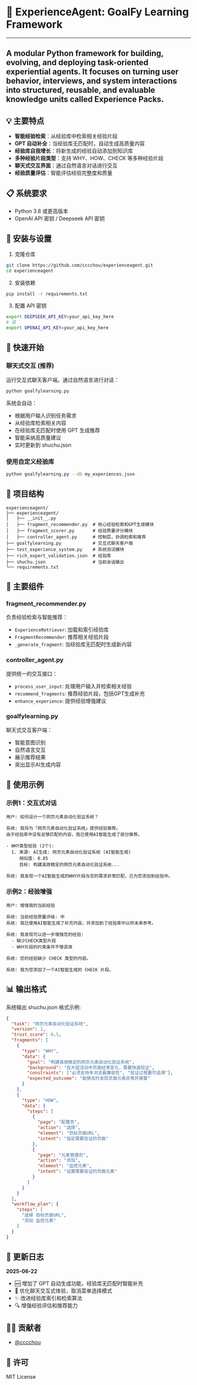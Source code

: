 # 🧠 ExperienceAgent: GoalFy Learning Framework
---
A modular Python framework for building, evolving, and deploying **task-oriented experiential agents**. 
It focuses on turning user behavior, interviews, and system interactions into structured, reusable, and evaluable knowledge units called **Experience Packs**.
---

## 💡 主要特点

- **智能经验检索**：从经验库中检索相关经验片段
- **GPT 自动补全**：当经验库无匹配时，自动生成高质量内容
- **经验库自我增长**：将新生成的经验自动添加到知识库
- **多种经验片段类型**：支持 WHY、HOW、CHECK 等多种经验片段
- **聊天式交互界面**：通过自然语言对话进行交互
- **经验质量评估**：智能评估经验完整度和质量

## 📋 系统要求

- Python 3.8 或更高版本
- OpenAI API 密钥 / Deepseek API 密钥

## 🔧 安装与设置

1. 克隆仓库
```bash
git clone https://github.com/cccchou/experienceagent.git
cd experienceagent
```

2. 安装依赖
```bash
pip install -r requirements.txt
```

3. 配置 API 密钥
```bash
export DEEPSEEK_API_KEY=your_api_key_here
# 或
export OPENAI_API_KEY=your_api_key_here
```

## 🚀 快速开始

### 聊天式交互 (推荐)

运行交互式聊天客户端，通过自然语言进行对话：

```bash
python goalfylearning.py
```

系统会自动：
- 根据用户输入识别任务需求
- 从经验库检索相关内容
- 在经验库无匹配时使用 GPT 生成推荐
- 智能采纳高质量建议
- 实时更新到 shuchu.json

### 使用自定义经验库

```bash
python goalfylearning.py --db my_experiences.json
```

## 📁 项目结构

```
experienceagent/
├── experienceagent/
│   ├── __init__.py
│   ├── fragment_recommender.py  # 核心经验检索和GPT生成模块
│   ├── fragment_scorer.py       # 经验质量评分模块
│   ├── controller_agent.py      # 控制层，协调检索和推荐
├── goalfylearning.py            # 交互式聊天客户端
├── test_experience_system.py    # 系统测试模块
├── rich_expert_validation.json  # 经验库
├── shuchu.json                  # 当前会话输出
└── requirements.txt
```

## 💎 主要组件

### fragment_recommender.py

负责经验检索与智能推荐：
- `ExperienceRetriever`: 加载和索引经验库
- `FragmentRecommender`: 推荐相关经验片段
- `_generate_fragment`: 当经验库无匹配时生成新内容

### controller_agent.py

提供统一的交互接口：
- `process_user_input`: 处理用户输入并检索相关经验
- `recommend_fragments`: 推荐经验片段，包括GPT生成补充
- `enhance_experience`: 提供经验增强建议

### goalfylearning.py

聊天式交互客户端：
- 智能意图识别
- 自然语言交互
- 展示推荐结果
- 突出显示AI生成内容

## 📝 使用示例

### 示例1：交互式对话

```
用户: 如何设计一个网页元素自动化验证系统？

系统: 我将为「网页元素自动化验证系统」提供经验推荐。
由于经验库中没有足够匹配的内容，我已使用AI智能生成了部分推荐。

- WHY类型经验 (2个):
  1. 来源: AI生成: 网页元素自动化验证系统 (AI智能生成)
     相似度: 0.85
     目标: 构建高效稳定的网页元素自动化验证系统...

系统: 我发现一个AI智能生成的WHY片段与您的需求非常匹配，已为您添加到经验中。
```

### 示例2：经验增强

```
用户: 增强我的当前经验

系统: 当前经验质量评级: 中
系统: 我已使用AI智能生成了补充内容，并添加到了经验库中以供未来参考。

系统: 我发现可以进一步增强您的经验:
  - 缺少CHECK类型片段
  - WHY片段的约束条件不够具体

系统: 您的经验缺少 CHECK 类型的内容。

系统: 我为您添加了一个AI智能生成的 CHECK 片段。
```

## 📊 输出格式

系统输出 shuchu.json 格式示例:

```json
{
  "task": "网页元素自动化验证系统",
  "version": 1,
  "trust_score": 0.5,
  "fragments": [
    {
      "type": "WHY",
      "data": {
        "goal": "构建高效稳定的网页元素自动化验证系统",
        "background": "在大促活动中页面经常变化，需要快速验证",
        "constraints": ["必须支持多浏览器兼容性", "验证过程要可追溯"],
        "expected_outcome": "能够及时发现页面元素异常并报警"
      }
    },
    {
      "type": "HOW",
      "data": {
        "steps": [
          {
            "page": "配置页",
            "action": "选择",
            "element": "目标页面URL",
            "intent": "指定需要验证的页面"
          },
          {
            "page": "元素管理页",
            "action": "添加",
            "element": "监控元素",
            "intent": "设置需要验证的页面元素"
          }
        ]
      }
    }
  ],
  "workflow_plan": {
    "steps": [
      "选择 目标页面URL",
      "添加 监控元素"
    ]
  }
}
```

## 🔄 更新日志

**2025-06-22**
- 🆕 增加了 GPT 自动生成功能，经验库无匹配时智能补充
- 🔄 优化聊天交互式体验，取消菜单选择模式
- ✨ 改进经验库索引和检索算法
- 🔍 增强经验评估和推荐能力

## 👨‍💻 贡献者

- [@cccchou](https://github.com/cccchou)

## 📄 许可

MIT License
```

